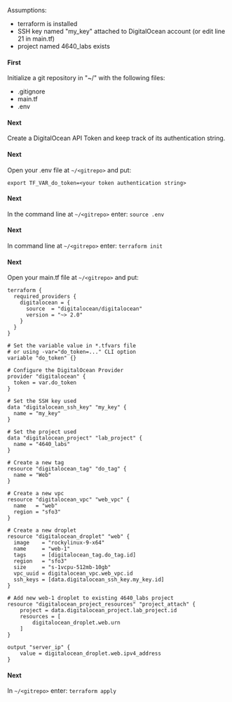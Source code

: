 Assumptions:
- terraform is installed 
- SSH key named "my_key" attached to DigitalOcean account (or edit line 21 in main.tf)
- project named 4640_labs exists

<h4>First</h4>

Initialize a git repository in "~/" with the following files:
- .gitignore
- main.tf
- .env

<h4>Next</h4>

Create a DigitalOcean API Token and keep track of its authentication string.

<h4>Next</h4>

Open your .env file at ```~/<gitrepo>``` and put:
```
export TF_VAR_do_token=<your token authentication string>
```

<h4>Next</h4>

In the command line at ```~/<gitrepo>``` enter: ```source .env```

<h4>Next</h4>

In command line at ```~/<gitrepo>``` enter: ```terraform init```

<h4>Next</h4>

Open your main.tf file at ```~/<gitrepo>``` and put:
```
terraform {
  required_providers {
    digitalocean = {
      source  = "digitalocean/digitalocean"
      version = "~> 2.0"
    }
  }
}

# Set the variable value in *.tfvars file
# or using -var="do_token=..." CLI option
variable "do_token" {}

# Configure the DigitalOcean Provider
provider "digitalocean" {
  token = var.do_token
}

# Set the SSH key used
data "digitalocean_ssh_key" "my_key" {
  name = "my_key"
}

# Set the project used
data "digitalocean_project" "lab_project" {
  name = "4640_labs"
}

# Create a new tag
resource "digitalocean_tag" "do_tag" {
  name = "Web"
}

# Create a new vpc
resource "digitalocean_vpc" "web_vpc" {
  name   = "web"
  region = "sfo3"
}

# Create a new droplet
resource "digitalocean_droplet" "web" {
  image    = "rockylinux-9-x64"
  name     = "web-1"
  tags     = [digitalocean_tag.do_tag.id]
  region   = "sfo3"
  size     = "s-1vcpu-512mb-10gb"
  vpc_uuid = digitalocean_vpc.web_vpc.id
  ssh_keys = [data.digitalocean_ssh_key.my_key.id]
}

# Add new web-1 droplet to existing 4640_labs project
resource "digitalocean_project_resources" "project_attach" {
    project = data.digitalocean_project.lab_project.id
    resources = [
        digitalocean_droplet.web.urn
    ]    
}

output "server_ip" {
    value = digitalocean_droplet.web.ipv4_address
}
```
<h4>Next</h4>

In ```~/<gitrepo>``` enter: ```terraform apply```



